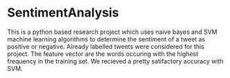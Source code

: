 # SentimentAnalysis

This is a python based research project which uses naive bayes and SVM machine learning algorithms to determine the sentiment of a tweet as positive or negative. 
Already labelled tweets were considered for this project.
The feature vector are the words occuring with the highest frequency in the training set. We recieved a pretty satifactory accuracy with SVM.
